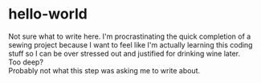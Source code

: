 # hello-world
Not sure what to write here.
I'm procrastinating the quick completion of a sewing project because I want to feel like I'm actually learning this coding stuff so I can be over stressed out and justified for drinking wine later.  
Too deep?  
Probably not what this step was asking me to write about.
